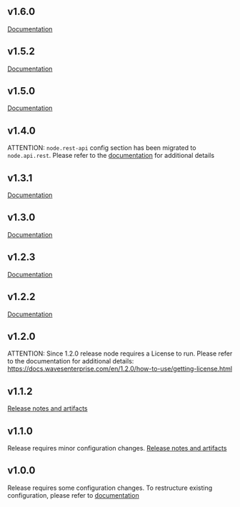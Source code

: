 v1.6.0
------
[Documentation](https://docs.wavesenterprise.com/en/1.6.0)


v1.5.2
------
[Documentation](https://docs.wavesenterprise.com/en/1.5.2)


v1.5.0
------
[Documentation](https://docs.wavesenterprise.com/en/1.5.0)


v1.4.0
------
ATTENTION: `node.rest-api` config section has been migrated to `node.api.rest`. Please refer to the [documentation](https://docs.wavesenterprise.com/en/latest/how-to-setup/configuration/config-changelog.html) for additional details


v1.3.1
------
[Documentation](https://docs.wavesenterprise.com/en/1.3.1)


v1.3.0
------
[Documentation](https://docs.wavesenterprise.com/en/1.3.0)


v1.2.3
------
[Documentation](https://docs.wavesenterprise.com/en/1.2.3)


v1.2.2
------
[Documentation](https://docs.wavesenterprise.com/en/1.2.2)


v1.2.0
------
ATTENTION: Since 1.2.0 release node requires a License to run. Please refer to the documentation for additional details: https://docs.wavesenterprise.com/en/1.2.0/how-to-use/getting-license.html


v1.1.2
------
[Release notes and artifacts](https://github.com/waves-enterprise/WE-releases/releases/tag/v1.1.2)


v1.1.0
------
Release requires minor configuration changes. [Release notes and artifacts](https://github.com/waves-enterprise/WE-releases/releases/tag/v1.1.0)


v1.0.0
------

Release requires some configuration changes. To restructure existing configuration, please refer to [documentation](https://docs.wavesenterprise.com/how-to-setup/configuration/config-fields.html)

